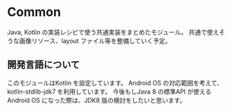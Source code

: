 # Common
Java, Kotlin の実装レシピで使う共通実装をまとめたモジュール。
共通で使えそうな画像リソース、layout ファイル等を整備していく予定。


## 開発言語について
このモジュールはKotlin を設定しています。
Android OS の対応範囲を考えて、kotlin-stdlib-jdk7 を利用しています。
今後もしJava 8 の標準API が使えるAndroid OS になった際は、JDK8 版の検討をしたいと思います。
